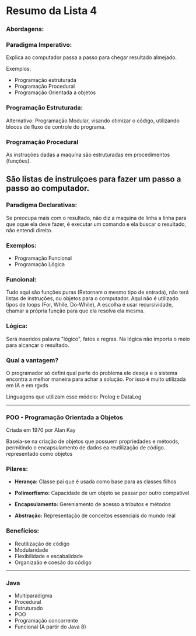 # Resumo da Lista 4

### Abordagens: 

### Paradigma Imperativo:

Explica ao computador passa a passo para chegar resultado almejado.

Exemplos:

- Programação estruturada
- Programação Procedural
- Programação Orientada a objetos

### Programação Estruturada: 
Alternativo: Programação Modular, visando otimizar o código, utilizando blocos de fluxo de controle do programa.

### Programação Procedural
As instruções dadas a maquína são estruturadas em procedimentos (funções).

São listas de instrulçoes para fazer um passo a passo ao computador.
---
### Paradigma Declarativas:

Se preocupa mais com o resultado, não diz a maquina de linha a linha para que oque ela deve fazer, é executar um comando e ela buscar o resultado, não entendi direito.

### Exemplos:

- Programação Funcional
- Programação Lógica

### Funcional:  
Tudo aqui são funções puras (Retornam o mesmo tipo de entrada), não terá listas de instruções, ou objetos para o computador.
Aqui não é utilizado tipos de loops (For, While, Do-While), A escolha é usar recursividade, chamar a própria função para que ela resolva ela mesma.

### Lógica:

Será inseridos palavra "lógico", fatos e regras. Na lógica não importa o meio para alcançar o resultado. 

### Qual a vantagem?
O programador só defini qual parte do problema ele deseja e o sistema encontra a melhor maneira para achar a solução. Por isso é muito utilizada em IA e em rgvds

Linguagens que utilizam esse módelo: Prolog e DataLog

---
### POO - Programação Orientada a Objetos

Criada em 1970 por Alan Kay

Baseia-se na criação de objetos que possuem propriedades e métoods, permitindo o encapsulamento de dados ea reutilização de código. representado como objetos

### Pilares:

- **Herança:** Classe pai que é usada como base para as classes     filhos

- **Polimorfismo:** Capacidade de um objeto se passar por outro     compatível

- **Encapsulamento:** Gereniamento de acesso a tributos e métodos

- **Abstração:** Representação de conceitos essenciais do mundo real

### Benefícios:

- Reutilização de código
- Modularidade
- Flexibilidade e escabalidade
- Organizaão e coesão do código
---

### Java

- Multiparadigma
- Procedural
- Estruturado
- POO
- Programação concorrente
- Funcional (A partir do Java 8)

